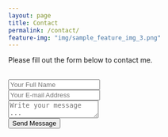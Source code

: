```yaml
---
layout: page
title: Contact
permalink: /contact/
feature-img: "img/sample_feature_img_3.png"
---
```


Please fill out the form below to contact me. 

<form action="https://getsimpleform.com/messages?form_api_token=64e85caebff27bf099a50c3d7bc8f51c" method="post">
  <!-- the redirect_to is optional, the form will redirect to the referrer on submission -->
  <input type='hidden' name='redirect_to' value='http://your-new-domain-na.me/thank-you/' /> <br>
  <input type='text' name='name' placeholder='Your Full Name' /><br>
  <input type='email' name='email' placeholder='Your E-mail Address' /><br>
  <textarea name='message' placeholder='Write your message ...'></textarea><br>
  <input type='submit' class="button" value='Send Message' />
</form>